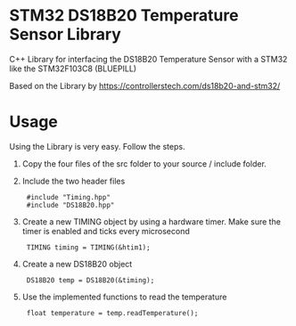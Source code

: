 # STM32 DS18B20 Temperature Sensor Library
C++ Library for interfacing the DS18B20 Temperature Sensor with a STM32 like the STM32F103C8 (BLUEPILL)

Based on the Library by https://controllerstech.com/ds18b20-and-stm32/

# Usage
Using the Library is very easy. Follow the steps.

1. Copy the four files of the src folder to your source / include folder.
2. Include the two header files 
        
        #include "Timing.hpp"
        #include "DS18B20.hpp"
3. Create a new TIMING object by using a hardware timer. Make sure the timer is enabled and ticks every microsecond
        
        TIMING timing = TIMING(&htim1);
4. Create a new DS18B20 object
        
        DS18B20 temp = DS18B20(&timing);
5. Use the implemented functions to read the temperature
        
        float temperature = temp.readTemperature();
